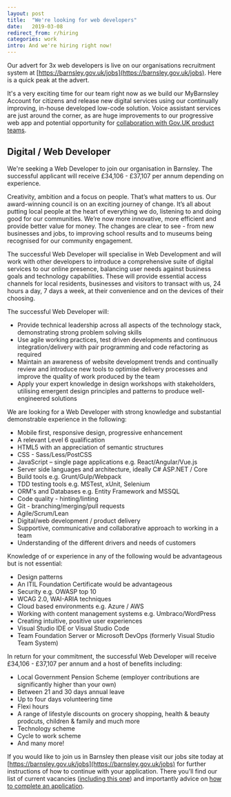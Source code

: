 ```yaml
---
layout: post
title:  "We're looking for web developers"
date:   2019-03-08
redirect_from: r/hiring
categories: work
intro: And we're hiring right now!
---
```

Our advert for 3x web developers is live on our organisations recruitment system at [https://barnsley.gov.uk/jobs](https://barnsley.gov.uk/jobs). Here is a quick peak at the advert.

It's a very exciting time for our team right now as we build our MyBarnsley Account for citizens and release new digital services using our continually improving, in-house developed low-code solution. Voice assistant services are just around the corner, as are huge improvements to our progressive web app and potential opportunity for [collaboration with Gov.UK product teams](https://twitter.com/kingstonrichard/status/1101549517235724291).

## Digital / Web Developer

We're seeking a Web Developer to join our organisation in Barnsley. The successful applicant will receive £34,106 - £37,107 per annum depending on experience.

Creativity, ambition and a focus on people. That’s what matters to us. Our award-winning council is on an exciting journey of change. It’s all about putting local people at the heart of everything we do, listening to and doing good for our communities. We’re now more innovative, more efficient and provide better value for money. The changes are clear to see - from new businesses and jobs, to improving school results and to museums being recognised for our community engagement.

The successful Web Developer will specialise in Web Development and will work with other developers to introduce a comprehensive suite of digital services to our online presence, balancing user needs against business goals and technology capabilities. These will provide essential access channels for local residents, businesses and visitors to transact with us, 24 hours a day, 7 days a week, at their convenience and on the devices of their choosing.

The successful Web Developer will:

* Provide technical leadership across all aspects of the technology stack, demonstrating strong problem solving skills 
* Use agile working practices, test driven developments and continuous integration/delivery with pair programming and code refactoring as required
* Maintain an awareness of website development trends and continually review and introduce new tools to optimise delivery processes and improve the quality of work produced by the team
* Apply your expert knowledge in design workshops with stakeholders, utilising emergent design principles and patterns to produce well-engineered solutions

We are looking for a Web Developer with strong knowledge and substantial demonstrable experience in the following:

* Mobile first, responsive design, progressive enhancement
* A relevant Level 6 qualification
* HTML5 with an appreciation of semantic structures
* CSS - Sass/Less/PostCSS
* JavaScript – single page applications e.g. React/Angular/Vue.js
* Server side languages and architecture, ideally C# ASP.NET / Core
* Build tools e.g. Grunt/Gulp/Webpack
* TDD testing tools e.g. MSTest, xUnit, Selenium
* ORM's and Databases e.g. Entity Framework and MSSQL
* Code quality - hinting/linting
* Git - branching/merging/pull requests
* Agile/Scrum/Lean
* Digital/web development / product delivery
* Supportive, communicative and collaborative approach to working in a team
* Understanding of the different drivers and needs of customers

Knowledge of or experience in any of the following would be advantageous but is not essential:

* Design patterns
* An ITIL Foundation Certificate would be advantageous
* Security e.g. OWASP top 10
* WCAG 2.0, WAI-ARIA techniques
* Cloud based environments e.g. Azure / AWS
* Working with content management systems e.g. Umbraco/WordPress
* Creating intuitive, positive user experiences
* Visual Studio IDE or Visual Studio Code
* Team Foundation Server or Microsoft DevOps (formerly Visual Studio Team System)

In return for your commitment, the successful Web Developer will receive £34,106 - £37,107 per annum and a host of benefits including:

* Local Government Pension Scheme (employer contributions are significantly higher than your own)
* Between 21 and 30 days annual leave
* Up to four days volunteering time
* Flexi hours
* A range of lifestyle discounts on grocery shopping, health & beauty prodcuts, children & family and much more
* Technology scheme
* Cycle to work scheme 
* And many more!

If you would like to join us in Barnsley then please visit our jobs site today at [https://barnsley.gov.uk/jobs](https://barnsley.gov.uk/jobs) for further instructions of how to continue with your application. There you'll find our list of current vacancies ([including this one](https://barnsley.engageats.co.uk/ViewVacancyV2.aspx?enc=mEgrBL4XQK0+ld8aNkwYmMiNvD5Mcaf8avjt8Z6dgxDH5VURHYkPKM7L9rzD1D2HezDAcy4Fvm2OUoovG/409wPSlA8aWowReNSh3aVMyeffpiEIbI1O1gv+sdEmQ7g/LMbGlq3wDZmoe2Or1EdzaA==)) and importantly advice on [how to complete an application](http://bit.ly/2O7gXY3).
